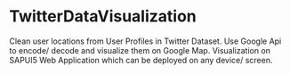 TwitterDataVisualization
========================

Clean user locations from User Profiles in Twitter Dataset. Use Google Api to encode/ decode and visualize them on Google Map. Visualization on SAPUI5 Web Application which can be deployed on any device/ screen.
